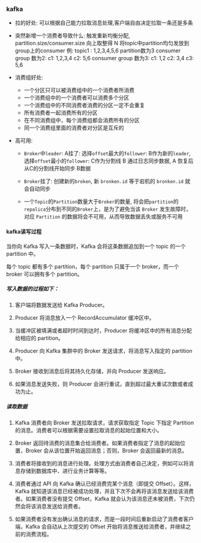 ### kafka

*   拉的好处: 可以根据自己能力拉取消息处理,客户端自由决定拉取一条还是多条

*   突然新增一个消费者导致什么:
    触发重新均衡分配, partition.size/consumer.size 向上取整得 N
    将topic中partition均匀发放到group上的consumer
    例:
    topic1 : 1,2,3,4,5,6    partition数为3
    consumer group 数为2:
    c1: 1,2,3,4
    c2: 5,6
    consumer group 数为3:
    c1: 1,2
    c2: 3,4
    c3: 5,6

*   消费组好处:
    *   一个分区只可以被消费组中的一个消费者所消费
    *   一个消费组中的一个消费者可以消费多个分区
    *   一个消费组中的不同消费者消费的分区一定不会重复
    *   所有消费者一起消费所有的分区
    *   在不同消费组中，每个消费组都会消费所有的分区
    *   同一个消费组里面的消费者对分区是互斥的

*   高可用:
    *   `Broker`中`leader`: A挂了:
        选择`offset`最大的`follower`: B作为新的`leader`,
        选择`offset`最小的`follower`: C作为分割线
        B 通过日志同步数据, A 恢复后从C的分割线开始同步 B数据

    *   `Broker`挂了:
        创建新的`broken`, 新 `bronken.id` 等于宕机的 `bronken.id` 就会自动同步

    *   一个`Topic`的`Partition`数量大于`Broker`的数量, 将会把`partition`的`repalica`分布到不同的`Broker`上，是为了避免当该 `Broker` 发生故障时，对应 `Partition` 的数据将会不可用，从而导致数据丢失或服务不可用

#### kafka读写过程

当你向 Kafka 写入一条数据时，Kafka 会将这条数据追加到一个 topic 的一个 partition 中。

每个 topic 都有多个 partition，每个 partition 只属于一个 broker，而一个 broker 可以拥有多个 partition。

##### 写入数据的过程如下：

1.  客户端将数据发送给 Kafka Producer。

2.  Producer 将消息放入一个 RecordAccumulator 缓冲区中。

3.  当缓冲区被填满或者超时时间到达时，Producer 将缓冲区中的所有消息分配给相应的 partition。

4.  Producer 向 Kafka 集群中的 Broker 发送请求，将消息写入指定的 partition 中。

5.  Broker 接收到消息后将其持久化存储，并向 Producer 发送响应。

6.  如果消息发送失败，则 Producer 会进行重试，直到超过最大重试次数或者成功为止。

##### 读取数据

1.  Kafka 消费者向 Broker 发送拉取请求，请求获取指定 Topic 下指定 Partition 的消息。消费者可以根据需要设置拉取消息的起始位置和大小。

2.  Broker 返回待消费的消息集合给消费者。如果消费者指定了消息的起始位置，Broker 会从该位置开始返回消息；否则，Broker 会返回最新的消息。

3.  消费者将接收到的消息进行处理。处理方式由消费者自己决定，例如可以将消息存储到数据库中、进行业务计算等等。

4.  消费者通过 API 向 Kafka 确认已经消费完某个消息（即提交 Offset）。这样，Kafka 就知道该消息已经被成功处理，并且下次不会再将该消息发送给该消费者。如果消费者没有提交 Offset，Kafka 就会认为该消息还未被消费，下次仍然会将该消息发送给消费者。

5.  如果消费者没有发出确认消息的请求，而是一段时间后重新启动了消费者客户端，Kafka 会自动从上次提交的 Offset 开始将消息推送给消费者，并继续之前的消费流程。

